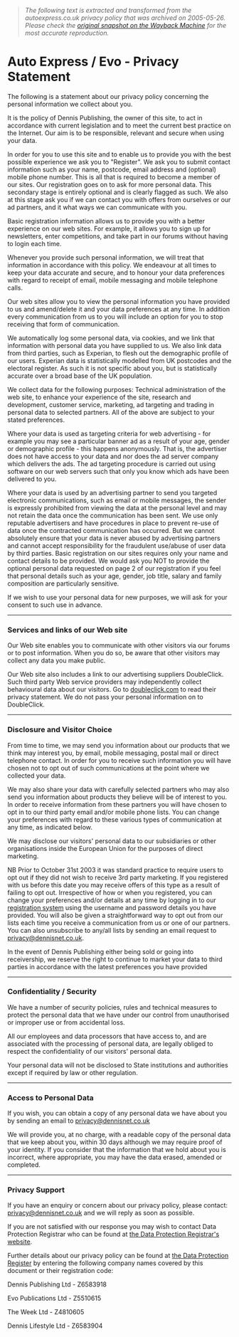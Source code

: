> *The following text is extracted and transformed from the autoexpress.co.uk privacy policy that was archived on 2005-05-26. Please check the [original snapshot on the Wayback Machine](https://web.archive.org/web/20050526085416id_/http%3A//www.autoexpress.co.uk/front_website/front_privacy_statement) for the most accurate reproduction.*

# Auto Express / Evo - Privacy Statement

The following is a statement about our privacy policy concerning the personal information we collect about you.

It is the policy of Dennis Publishing, the owner of this site, to act in accordance with current legislation and to meet the current best practice on the Internet. Our aim is to be responsible, relevant and secure when using your data.

In order for you to use this site and to enable us to provide you with the best possible experience we ask you to "Register". We ask you to submit contact information such as your name, postcode, email address and (optional) mobile phone number. This is all that is required to become a member of our sites. Our registration goes on to ask for more personal data. This secondary stage is entirely optional and is clearly flagged as such. We also at this stage ask you if we can contact you with offers from ourselves or our ad partners, and it what ways we can communicate with you.

Basic registration information allows us to provide you with a better experience on our web sites. For example, it allows you to sign up for newsletters, enter competitions, and take part in our forums without having to login each time.

Whenever you provide such personal information, we will treat that information in accordance with this policy. We endeavour at all times to keep your data accurate and secure, and to honour your data preferences with regard to receipt of email, mobile messaging and mobile telephone calls.

Our web sites allow you to view the personal information you have provided to us and amend/delete it and your data preferences at any time. In addition every communication from us to you will include an option for you to stop receiving that form of communication.

We automatically log some personal data, via cookies, and we link that information with personal data you have supplied to us. We also link data from third parties, such as Experian, to flesh out the demographic profile of our users. Experian data is statistically modelled from UK postcodes and the electoral register. As such it is not specific about you, but is statistically accurate over a broad base of the UK population.

We collect data for the following purposes: Technical administration of the web site, to enhance your experience of the site, research and development, customer service, marketing, ad targeting and trading in personal data to selected partners. All of the above are subject to your stated preferences.

Where your data is used as targeting criteria for web advertising - for example you may see a particular banner ad as a result of your age, gender or demographic profile - this happens anonymously. That is, the advertiser does not have access to your data and nor does the ad server company which delivers the ads. The ad targeting procedure is carried out using software on our web servers such that only you know which ads have been delivered to you.

Where your data is used by an advertising partner to send you targeted electronic communications, such as email or mobile messages, the sender is expressly prohibited from viewing the data at the personal level and may not retain the data once the communication has been sent. We use only reputable advertisers and have procedures in place to prevent re-use of data once the contracted communication has occurred. But we cannot absolutely ensure that your data is never abused by advertising partners and cannot accept responsibility for the fraudulent use/abuse of user data by third parties. Basic registration on our sites requires only your name and contact details to be provided. We would ask you NOT to provide the optional personal data requested on page 2 of our registration if you feel that personal details such as your age, gender, job title, salary and family composition are particularly sensitive.

If we wish to use your personal data for new purposes, we will ask for your consent to such use in advance.

* * *

### Services and links of our Web site

Our Web site enables you to communicate with other visitors via our forums or to post information. When you do so, be aware that other visitors may collect any data you make public.

Our Web site also includes a link to our advertising suppliers DoubleClick. Such third party Web service providers may independently collect behavioural data about our visitors. Go to [doubleclick.com](http://www2.doubleclick.com/emea/htm/privacy_policy.asp) to read their privacy statement. We do not pass your personal information on to DoubleClick.

* * *

### Disclosure and Visitor Choice

From time to time, we may send you information about our products that we think may interest you, by email, mobile messaging, postal mail or direct telephone contact. In order for you to receive such information you will have chosen not to opt out of such communications at the point where we collected your data.

We may also share your data with carefully selected partners who may also send you information about products they believe will be of interest to you. In order to receive information from these partners you will have chosen to opt in to our third party email and/or mobile phone lists. You can change your preferences with regard to these various types of communication at any time, as indicated below.

We may disclose our visitors' personal data to our subsidiaries or other organisations inside the European Union for the purposes of direct marketing.

NB Prior to October 31st 2003 it was standard practice to require users to opt out if they did not wish to receive 3rd party marketing. If you registered with us before this date you may receive offers of this type as a result of failing to opt out. Irrespective of how or when you registered, you can change your preferences and/or details at any time by logging in to our [registration system](https://web.archive.org/registration/index.php) using the username and password details you have provided. You will also be given a straightforward way to opt out from our lists each time you receive a communication from us or one of our partners. You can also unsubscribe to any/all lists by sending an email request to [ privacy@dennisnet.co.uk](mailto:privacy@dennisnet.co.uk).

In the event of Dennis Publishing either being sold or going into receivership, we reserve the right to continue to market your data to third parties in accordance with the latest preferences you have provided

* * *

### Confidentiality / Security

We have a number of security policies, rules and technical measures to protect the personal data that we have under our control from unauthorised or improper use or from accidental loss.

All our employees and data processors that have access to, and are associated with the processing of personal data, are legally obliged to respect the confidentiality of our visitors' personal data.

Your personal data will not be disclosed to State institutions and authorities except if required by law or other regulation.

* * *

### Access to Personal Data

If you wish, you can obtain a copy of any personal data we have about you by sending an email to [ privacy@dennisnet.co.uk](mailto:privacy@dennisnet.co.uk)

We will provide you, at no charge, with a readable copy of the personal data that we keep about you, within 30 days although we may require proof of your identity. If you consider that the information that we hold about you is incorrect, where appropriate, you may have the data erased, amended or completed.

* * *

### Privacy Support

If you have an enquiry or concern about our privacy policy, please contact: [ privacy@dennisnet.co.uk](mailto:privacy@dennisnet.co.uk) and we will reply as soon as possible.

If you are not satisfied with our response you may wish to contact Data Protection Registrar who can be found at [the Data Protection Registrar's website](http://www.dataprotection.gov.uk/).

Further details about our privacy policy can be found at [the Data Protection Register](http://www.dpr.gov.uk/) by entering the following company names covered by this document or their registration code:

Dennis Publishing Ltd - Z6583918

Evo Publications Ltd - Z5510615

The Week Ltd - Z4810605

Dennis Lifestyle Ltd - Z6583904
